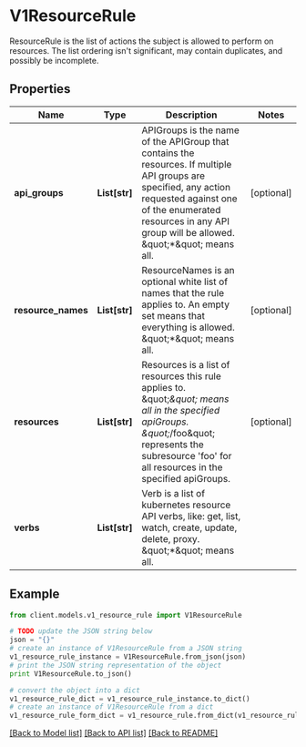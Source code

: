 # V1ResourceRule

ResourceRule is the list of actions the subject is allowed to perform on resources. The list ordering isn't significant, may contain duplicates, and possibly be incomplete.

## Properties
Name | Type | Description | Notes
------------ | ------------- | ------------- | -------------
**api_groups** | **List[str]** | APIGroups is the name of the APIGroup that contains the resources.  If multiple API groups are specified, any action requested against one of the enumerated resources in any API group will be allowed.  \&quot;*\&quot; means all. | [optional] 
**resource_names** | **List[str]** | ResourceNames is an optional white list of names that the rule applies to.  An empty set means that everything is allowed.  \&quot;*\&quot; means all. | [optional] 
**resources** | **List[str]** | Resources is a list of resources this rule applies to.  \&quot;*\&quot; means all in the specified apiGroups.  \&quot;*/foo\&quot; represents the subresource &#39;foo&#39; for all resources in the specified apiGroups. | [optional] 
**verbs** | **List[str]** | Verb is a list of kubernetes resource API verbs, like: get, list, watch, create, update, delete, proxy.  \&quot;*\&quot; means all. | 

## Example

```python
from client.models.v1_resource_rule import V1ResourceRule

# TODO update the JSON string below
json = "{}"
# create an instance of V1ResourceRule from a JSON string
v1_resource_rule_instance = V1ResourceRule.from_json(json)
# print the JSON string representation of the object
print V1ResourceRule.to_json()

# convert the object into a dict
v1_resource_rule_dict = v1_resource_rule_instance.to_dict()
# create an instance of V1ResourceRule from a dict
v1_resource_rule_form_dict = v1_resource_rule.from_dict(v1_resource_rule_dict)
```
[[Back to Model list]](../README.md#documentation-for-models) [[Back to API list]](../README.md#documentation-for-api-endpoints) [[Back to README]](../README.md)


